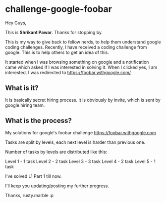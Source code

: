 # challenge-google-foobar

Hey Guys,

This is **Shrikant Pawar**. Thanks for stopping by.

This is my way to give back to fellow nerds, to help them understand google coding challenges.
Recently, I have received a coding challenge from google. This is to help others to get an idea of this. 

It started when I was browsing something on google and a notification came which asked if I was interested in solving it.
When I clicked yes, I am interested.
I was redirected to https://foobar.withgoogle.com/

What is it?
-------------------
It is basically secret hiring process. It is obviously by invite, which is sent by google hiring team.

What is the process?
-------------------- 
My solutions for google's foobar challenge https://foobar.withgoogle.com

Tasks are split by levels, each next level is harder than previous one.

Number of tasks by levels are distributed like this:

Level 1 - 1 task
Level 2 - 2 task
Level 3 - 3 task
Level 4 - 2 task
Level 5 - 1 task

I've solved L1 Part 1 till now.

I'll keep you updating/posting my further progress.

Thanks,
rusty.marble :p
